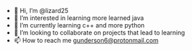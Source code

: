 - 👋 Hi, I’m @lizard25
- 👀 I’m interested in learning more
learned java
- 🌱 I’m currently learning c++ and more python
- 💞️ I’m looking to collaborate on projects that lead to learning
- 📫 How to reach me gunderson6@protonmail.com

